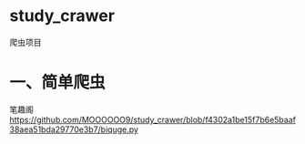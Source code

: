 # study_crawer
爬虫项目
# 一、简单爬虫
笔趣阁 https://github.com/MOOOOOO9/study_crawer/blob/f4302a1be15f7b6e5baaf38aea51bda29770e3b7/biquge.py

